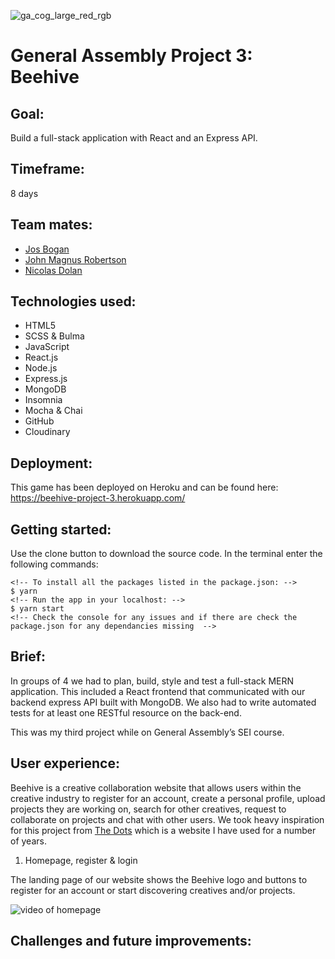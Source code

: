 ![ga_cog_large_red_rgb](https://cloud.githubusercontent.com/assets/40461/8183776/469f976e-1432-11e5-8199-6ac91363302b.png)

# General Assembly Project 3: Beehive

## Goal:
Build a full-stack application with React and an Express API.

## Timeframe:
8 days

## Team mates:
* [Jos Bogan](https://github.com/JosBogan/)
* [John Magnus Robertson](https://github.com/jaymagrob/)
* [Nicolas Dolan](https://github.com/Nicolas-Dolan)

## Technologies used:
* HTML5
* SCSS & Bulma
* JavaScript
* React.js
* Node.js
* Express.js
* MongoDB
* Insomnia
* Mocha & Chai
* GitHub
* Cloudinary

## Deployment:
This game has been deployed on Heroku and can be found here: https://beehive-project-3.herokuapp.com/

## Getting started:
Use the clone button to download the source code. In the terminal enter the following commands:

```
<!-- To install all the packages listed in the package.json: -->
$ yarn
<!-- Run the app in your localhost: -->
$ yarn start
<!-- Check the console for any issues and if there are check the package.json for any dependancies missing  -->
```

## Brief:
In groups of 4 we had to plan, build, style and test a full-stack MERN application. This included a React frontend that communicated with our backend express API built with MongoDB. We also had to write automated tests for at least one RESTful resource on the back-end.

This was my third project while on General Assembly’s SEI course.

## User experience:
Beehive is a creative collaboration website that allows users within the creative industry to register for an account, create a personal profile, upload projects they are working on, search for other creatives, request to collaborate on projects and chat with other users. We took heavy inspiration for this project from [The Dots](https://the-dots.com/) which is a website I have used for a number of years. 

1. Homepage, register & login

The landing page of our website shows the Beehive logo and buttons to register for an account or start discovering creatives and/or projects. 

![video of homepage](https://github.com/abigailforeman1/sei-project-3/blob/master/src/assets/beehive2.gif)

## Challenges and future improvements:



